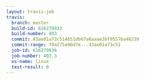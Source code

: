 ```yaml
---
layout: travis-job
travis:
  branch: master
  build-id: 616279933
  build-number: 403
  commit: 43ae01a73c514651db67a6aaae3bf9557ba46239
  commit-range: 70a275a90d7e...43ae01a73c51
  job-id: 616279936
  job-number: 403.3
  os-name: linux
  test-result: 0
---
```

